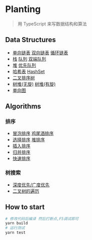 # Planting

> 用 TypeScript 来写数据结构和算法

## Data Structures

- [单向链表](https://github.com/kscarrot/planting/blob/master/src/datastructure/list/LinkedList.ts) [双向链表](https://github.com/kscarrot/planting/blob/master/src/datastructure/list/DoublyLinkedList.ts) [循环链表](https://github.com/kscarrot/planting/blob/master/src/datastructure/list/CircularLinkedList.ts)
- [栈](https://github.com/kscarrot/planting/blob/master/src/datastructure/stack/Stack.ts) [队列](https://github.com/kscarrot/planting/blob/master/src/datastructure/queue/Queue.ts) [双端队列](https://github.com/kscarrot/planting/blob/master/src/datastructure/queue/Dequeue.ts)
- [堆](https://github.com/kscarrot/planting/blob/master/src/datastructure/heap/Heap.ts) [优先队列](https://github.com/kscarrot/planting/blob/master/src/datastructure/heap/PriorityQueue.ts)
- [哈希表](https://github.com/kscarrot/planting/blob/master/src/datastructure/hash/HashTable.ts) [HashSet](https://github.com/kscarrot/planting/blob/master/src/datastructure/hash/HashSet.ts)
- [二叉排序树](https://github.com/kscarrot/planting/blob/master/src/datastructure/tree/BinarySearchTree.ts)
- [树堆(无旋)](https://github.com/kscarrot/planting/blob/master/src/datastructure/treap/Treap.ts) [树堆(有旋)](https://github.com/kscarrot/planting/blob/master/src/datastructure/treap/TreapRotate.ts)
- [单向图](https://github.com/kscarrot/planting/blob/master/src/datastructure/graph/SingleDirectionGraph.ts)

## Algorithms

### 排序

- [冒泡排序](https://github.com/kscarrot/planting/blob/master/src/algorithm/sort/bubbleSort.ts) [鸡尾酒排序](https://github.com/kscarrot/planting/blob/master/src/algorithm/sort/cocktailSort.ts)
- [选择排序](https://github.com/kscarrot/planting/blob/master/src/algorithm/sort/selectionSort.ts) [堆排序](https://github.com/kscarrot/planting/blob/master/src/algorithm/sort/heapSort.ts)
- [插入排序](https://github.com/kscarrot/planting/blob/master/src/algorithm/sort/insertionSort.ts)
- [归并排序](https://github.com/kscarrot/planting/blob/master/src/algorithm/sort/mergeSort.ts)
- [快速排序](https://github.com/kscarrot/planting/blob/master/src/algorithm/sort/quickSort.ts)

### 树搜索

- [深度优先/广度优先](https://github.com/kscarrot/planting/blob/master/src/algorithm/tree/search.ts)
- [二叉树的遍历](https://github.com/kscarrot/planting/blob/master/src/algorithm/tree/traverse.ts)

## How to start

```bash
# 修改代码后编译 然后打断点,F5调试即可
yarn build
# 运行测试
yarn test
```
